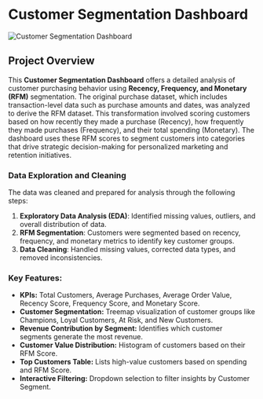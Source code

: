 # Customer Segmentation Dashboard

![Customer Segmentation Dashboard](https://github.com/user-attachments/assets/854d980c-b65e-4520-b2f6-fedc8d55d373)

## Project Overview

This **Customer Segmentation Dashboard** offers a detailed analysis of customer purchasing behavior using **Recency, Frequency, and Monetary (RFM)** segmentation. The original purchase dataset, which includes transaction-level data such as purchase amounts and dates, was analyzed to derive the RFM dataset. This transformation involved scoring customers based on how recently they made a purchase (Recency), how frequently they made purchases (Frequency), and their total spending (Monetary). The dashboard uses these RFM scores to segment customers into categories that drive strategic decision-making for personalized marketing and retention initiatives.

### Data Exploration and Cleaning

The data was cleaned and prepared for analysis through the following steps:
1. **Exploratory Data Analysis (EDA)**: Identified missing values, outliers, and overall distribution of data.
2. **RFM Segmentation**: Customers were segmented based on recency, frequency, and monetary metrics to identify key customer groups.
3. **Data Cleaning**: Handled missing values, corrected data types, and removed inconsistencies.

### **Key Features:**
- **KPIs:** Total Customers, Average Purchases, Average Order Value, Recency Score, Frequency Score, and Monetary Score.
- **Customer Segmentation:** Treemap visualization of customer groups like Champions, Loyal Customers, At Risk, and New Customers.
- **Revenue Contribution by Segment:** Identifies which customer segments generate the most revenue.
- **Customer Value Distribution:** Histogram of customers based on their RFM Score.
- **Top Customers Table:** Lists high-value customers based on spending and RFM Score.
- **Interactive Filtering:** Dropdown selection to filter insights by Customer Segment.
